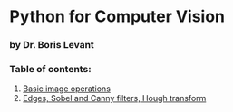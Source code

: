 # Python for Computer Vision
### by Dr. Boris Levant

### Table of contents:

1. [Basic image operations](basic_image_operations.ipynb)
2. [Edges, Sobel and Canny filters, Hough transform](edges_canny_hough.ipynb)
